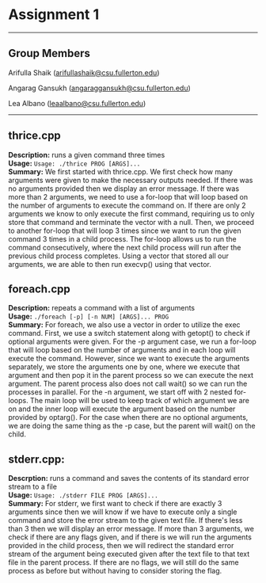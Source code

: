 # Assignment 1
---
## Group Members
Arifulla Shaik (arifullashaik@csu.fullerton.edu)

Angarag Gansukh (angaraggansukh@csu.fullerton.edu)

Lea Albano (leaalbano@csu.fullerton.edu)

---
## thrice.cpp
**Description:** runs a given command three times <br />
**Usage:** `Usage: ./thrice PROG [ARGS]...` <br />
**Summary:** We first started with thrice.cpp. We first check how many arguments were given to make the necessary outputs needed. If there was no arguments provided then we display an error message. If there was more than 2 arguments, we need to use a for-loop that will loop based on the number of arguments to execute the command on. If there are only 2 arguments we know to only execute the first command, requiring us to only store that command and terminate the vector with a null. Then, we proceed to another for-loop that will loop 3 times since we want to run the given command 3 times in a child process. The for-loop allows us to run the command consecutively, where the next child process will run after the previous child process completes. Using a vector that stored all our arguments, we are able to then run execvp() using that vector.

## foreach.cpp
**Description:** repeats a command with a list of arguments <br />
**Usage:** `./foreach [-p] [-n NUM] [ARGS]... PROG` <br />
**Summary:** For foreach, we also use a vector in order to utilize the exec command. First, we use a switch statement along with getopt() to check if optional arguments were given. For the -p argument case, we run a for-loop that will loop based on the number of arguments and in each loop will execute the command. However, since we want to execute the arguments separately, we store the arguments one by one, where we execute that argument and then pop it in the parent process so we can execute the next argument. The parent process also does not call wait() so we can run the processes in parallel. For the -n argument, we start off with 2 nested for-loops. The main loop will be used to keep track of which argument we are on and the inner loop will execute the argument based on the number provided by optarg(). For the case when there are no optional arguments, we are doing the same thing as the -p case, but the parent will wait() on the child. 

## stderr.cpp:
**Descrption:** runs a command and saves the contents of its standard error stream to a file <br />
**Usage:** `Usage: ./stderr FILE PROG [ARGS]...` <br />
**Summary:** For stderr, we first want to check if there are exactly 3 arguments since then we will know if we have to execute only a single command and store the error stream to the given text file. If there's less than 3 then we will display an error message. If more than 3 arguments, we check if there are any flags given, and if there is we will run the arguments provided in the child process, then we will redirect the standard error stream of the argument being executed given after the text file to that text file in the parent process. If there are no flags, we will still do the same process as before but without having to consider storing the flag. 
